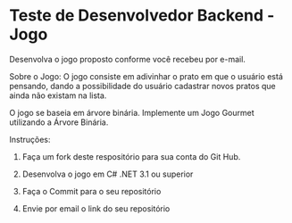# Teste de Desenvolvedor Backend - Jogo

Desenvolva o jogo proposto conforme você recebeu por e-mail.

Sobre o Jogo:
   O jogo consiste em adivinhar o prato em que o usuário está pensando, dando a possibilidade do usuário cadastrar novos pratos que ainda não existam na lista.

   O jogo se baseia em árvore binária. Implemente um Jogo Gourmet utilizando a Árvore Binária.

Instruções:
   1. Faça um fork deste respositório para sua conta do Git Hub.
   
   2. Desenvolva o jogo em C# .NET 3.1 ou superior

   3. Faça o Commit para o seu repositório

   4. Envie por email o link do seu repositório
